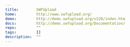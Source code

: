 ```yaml
---
title:        SWFUpload
home:         http://www.swfupload.org/
demo:         http://demo.swfupload.org/v220/index.htm
docs:         http://demo.swfupload.org/Documentation/
repo:         ""
tags:         []
description:  ""
---
```



